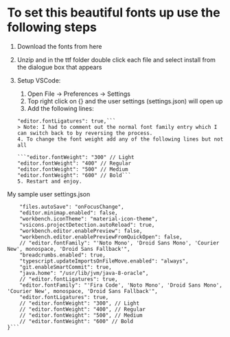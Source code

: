 # To set this beautiful fonts up use the following steps

1. Download the fonts from here

2. Unzip and in the ttf folder double click each file and select install from the dialogue box that appears

3. Setup VSCode:

    1. Open File -> Preferences -> Settings
    2. Top right click on {} and the user settings (settings.json) will open up
    3. Add the following lines:

    ```"editor.fontFamily": "'Fira Code'",
    "editor.fontLigatures": true,```
    > Note: I had to comment out the normal font family entry which I can switch back to by reversing the process.
    4. To change the font weight add any of the following lines but not all

    ```"editor.fontWeight": "300" // Light
    "editor.fontWeight": "400" // Regular
    "editor.fontWeight": "500" // Medium
    "editor.fontWeight": "600" // Bold```
    5. Restart and enjoy.

My sample user settings.json
```{
    "files.autoSave": "onFocusChange",
    "editor.minimap.enabled": false,
    "workbench.iconTheme": "material-icon-theme",
    "vsicons.projectDetection.autoReload": true,
    "workbench.editor.enablePreview": false,
    "workbench.editor.enablePreviewFromQuickOpen": false,
    // "editor.fontFamily": "'Noto Mono', 'Droid Sans Mono', 'Courier New', monospace, 'Droid Sans Fallback'",
    "breadcrumbs.enabled": true,
    "typescript.updateImportsOnFileMove.enabled": "always",
    "git.enableSmartCommit": true,
    "java.home": "/usr/lib/jvm/java-8-oracle",
    // "editor.fontLigatures": true,
    "editor.fontFamily": "'Fira Code', 'Noto Mono', 'Droid Sans Mono', 'Courier New', monospace, 'Droid Sans Fallback'",
    "editor.fontLigatures": true,
    // "editor.fontWeight": "300", // Light
    // "editor.fontWeight": "400", // Regular
    // "editor.fontWeight": "500", // Medium
    // "editor.fontWeight": "600" // Bold
}```